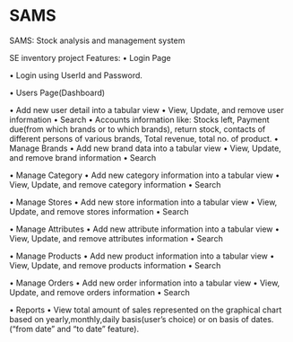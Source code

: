 # SAMS
SAMS: Stock analysis and management system 

SE inventory project
Features:
•	Login Page

  •	  Login using UserId and Password.

•	Users Page(Dashboard)

  •	Add new user detail into a tabular view
  •	View, Update, and remove user information
  •	Search
  •	Accounts information like: Stocks left, Payment due(from which brands or to which brands), return stock, contacts of different            persons of various brands, Total revenue, total no. of  product.
•	Manage Brands
  •	Add new brand data into a tabular view
  •	View, Update, and remove brand information
  •	Search

•	Manage Category
  •	Add new category information into a tabular view
  •	 View, Update, and remove category information
  •	Search

•	Manage Stores
  •	Add new store information into a tabular view
  •	View, Update, and remove stores information
  •	Search

•	Manage Attributes
  •	Add new attribute information into a tabular view
  •	View, Update, and remove attributes information
  •	Search

•	Manage Products
  •	Add new product information into a tabular view
  •	View, Update, and remove products information
  •	Search

•	Manage Orders
  •	Add new order information into a tabular view
  •	View, Update, and remove orders information
  •	Search

•	Reports
  •	View total amount of sales represented on the graphical chart based on yearly,monthly,daily basis(user’s choice) or on basis of         dates.(“from date” and “to date” feature).
